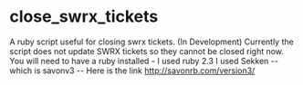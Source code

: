 # close_swrx_tickets
A ruby script useful for closing swrx tickets. (In Development)
Currently the script does not update SWRX tickets so they cannot be closed right now.
You will need to have a ruby installed - I used ruby 2.3
I used Sekken -- which is savonv3 --
Here is the link http://savonrb.com/version3/
